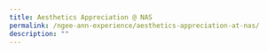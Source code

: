 ```yaml
---
title: Aesthetics Appreciation @ NAS
permalink: /ngee-ann-experience/aesthetics-appreciation-at-nas/
description: ""
---
```

